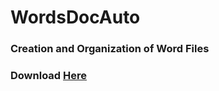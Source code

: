 # WordsDocAuto
### Creation and Organization of Word Files

### Download [Here](https://github.com/Cynastic/WordsDocAuto/releases/download/0.2/WDA_0.2.zip)
